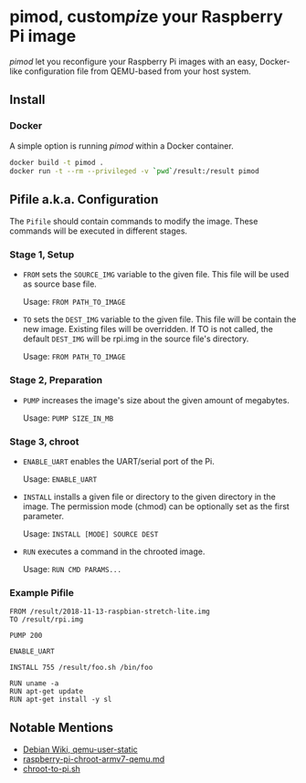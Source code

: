 # pimod, custom*pi*ze your Raspberry Pi image
*pimod* let you reconfigure your Raspberry Pi images with an easy, Docker-like
configuration file from QEMU-based from your host system.


## Install
### Docker
A simple option is running *pimod* within a Docker container.

```bash
docker build -t pimod .
docker run -t --rm --privileged -v `pwd`/result:/result pimod
```


## Pifile a.k.a. Configuration
The `Pifile` should contain commands to modify the image. These commands will be
executed in different stages.


### Stage 1, Setup
- `FROM` sets the `SOURCE_IMG` variable to the given file. This file will be
  used as source base file.

  Usage: `FROM PATH_TO_IMAGE`
- `TO` sets the `DEST_IMG` variable to the given file. This file will be
  contain the new image. Existing files will be overridden. If TO is not called,
  the default `DEST_IMG` will be rpi.img in the source file's directory.

  Usage: `FROM PATH_TO_IMAGE`


### Stage 2, Preparation
- `PUMP` increases the image's size about the given amount of megabytes.

  Usage: `PUMP SIZE_IN_MB`


### Stage 3, chroot
- `ENABLE_UART` enables the UART/serial port of the Pi.

  Usage: `ENABLE_UART`
- `INSTALL` installs a given file or directory to the given directory in the
  image. The permission mode (chmod) can be optionally set as the first
  parameter.

  Usage: `INSTALL [MODE] SOURCE DEST`
- `RUN` executes a command in the chrooted image.

  Usage: `RUN CMD PARAMS...`


### Example Pifile
```
FROM /result/2018-11-13-raspbian-stretch-lite.img
TO /result/rpi.img

PUMP 200

ENABLE_UART

INSTALL 755 /result/foo.sh /bin/foo

RUN uname -a
RUN apt-get update
RUN apt-get install -y sl
```


## Notable Mentions
- [Debian Wiki, qemu-user-static](https://wiki.debian.org/RaspberryPi/qemu-user-static)
- [raspberry-pi-chroot-armv7-qemu.md ](https://gist.github.com/jkullick/9b02c2061fbdf4a6c4e8a78f1312a689)
- [chroot-to-pi.sh](https://gist.github.com/htruong/7df502fb60268eeee5bca21ef3e436eb)

